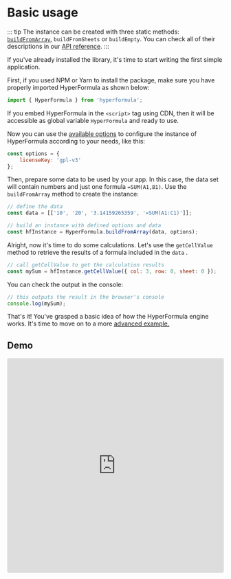 # Basic usage

::: tip
The instance can be created with three static methods:
[`buildFromArray`](../api/classes/hyperformula.html#buildfromarray),
`buildFromSheets` or `buildEmpty`. You can check all of their
descriptions in our [API reference](../api).
:::

If you've already installed the library, it's time to start writing the
first simple application.

First, if you used NPM or Yarn to install the package, make sure you
have properly imported HyperFormula as shown below:

```javascript
import { HyperFormula } from 'hyperformula';
```

If you embed HyperFormula in the `<script>` tag using CDN, then it will
be accessible as global variable `HyperFormula` and ready to use.
  
Now you can use the [available options](configuration-options.md) to
configure the instance of HyperFormula according to your needs, like
this:

```javascript
const options = {
    licenseKey: 'gpl-v3'
};
```

Then, prepare some data to be used by your app. In this case, the data
set will contain numbers and just one formula `=SUM(A1,B1)`. Use the
`buildFromArray` method to create the instance:

```javascript
// define the data
const data = [['10', '20', '3.14159265359', '=SUM(A1:C1)']];

// build an instance with defined options and data 
const hfInstance = HyperFormula.buildFromArray(data, options);
```

Alright, now it's time to do some calculations. Let's use the
`getCellValue` method to retrieve the results of a formula included
in the `data` .

```javascript
// call getCellValue to get the calculation results
const mySum = hfInstance.getCellValue({ col: 3, row: 0, sheet: 0 });
```

You can check the output in the console:

```javascript
// this outputs the result in the browser's console
console.log(mySum);
```

That's it! You've grasped a basic idea of how the HyperFormula engine
works. It's time to move on to a more
[advanced example.](advanced-usage.md)

## Demo

<iframe
     src="https://codesandbox.io/embed/github/handsontable/hyperformula-demos/tree/2.4.x/basic-usage?autoresize=1&fontsize=11&hidenavigation=1&theme=light&view=preview"
     style="width:100%; height:500px; border:0; border-radius: 4px; overflow:hidden;"
     title="handsontable/hyperformula-demos: basic-usage"
     allow="accelerometer; ambient-light-sensor; camera; encrypted-media; geolocation; gyroscope; hid; microphone; midi; payment; usb; vr; xr-spatial-tracking"
     sandbox="allow-autoplay allow-forms allow-modals allow-popups allow-presentation allow-same-origin allow-scripts"
   ></iframe>
